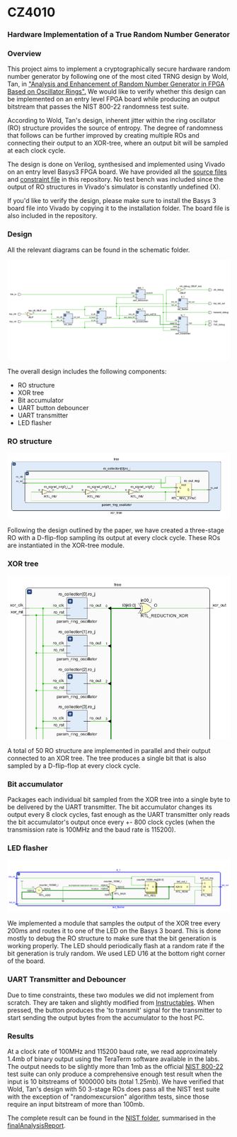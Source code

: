 # CZ4010
### Hardware Implementation of a True Random Number Generator

### Overview

This project aims to implement a cryptographically secure hardware random number generator by following one of the most cited TRNG design by Wold, Tan, in ["Analysis and Enhancement of Random Number Generator in FPGA Based on Oscillator Rings".](https://www.hindawi.com/journals/ijrc/2009/501672/) We would like to verify whether this design can be implemented on an entry level FPGA board while producing an output bitstream that passes the NIST 800-22 randomness test suite. 

According to Wold, Tan's design, inherent jitter within the ring oscillator (RO) structure provides the source of entropy. The degree of randomness that follows can be further improved by creating multiple ROs and connecting their output to an XOR-tree, where an output bit will be sampled at each clock cycle.

The design is done on Verilog, synthesised and implemented using Vivado on an entry level Basys3 FPGA board. We have provided all the [source files](hdl_src/) and [constraint file](hdl_constraints/) in this repository. No test bench was included since the output of RO structures in Vivado's simulator is constantly undefined (X).

If you'd like to verify the design, please make sure to install the Basys 3 board file into Vivado by copying it to the installation folder. The board file is also included in the repository.

### Design

All the relevant diagrams can be found in the schematic folder.

![top_level](schematic/top.PNG)

The overall design includes the following components:
- RO structure
- XOR tree
- Bit accumulator
- UART button debouncer
- UART transmitter
- LED flasher

### RO structure

![internal_ro](schematic/ring_oscillator_internal.PNG)

Following the design outlined by the paper, we have created a three-stage RO with a D-flip-flop sampling its output at every clock cycle. These ROs are instantiated in the XOR-tree module. 

### XOR tree

![xor_tree](schematic/xor_tree_zoomed.PNG)

A total of 50 RO structure are implemented in parallel and their output connected to an XOR tree. The tree produces a single bit that is also sampled by a D-flip-flop at every clock cycle.

### Bit accumulator

Packages each individual bit sampled from the XOR tree into a single byte to be delivered by the UART transmitter. The bit accumulator changes its output every 8 clock cycles, fast enough as the UART transmitter only reads the bit accumulator's output once every +- 800 clock cycles (when the transmission rate is 100MHz and the baud rate is 115200).

### LED flasher

![led_flasher](schematic/led_flasher.PNG)

We implemented a module that samples the output of the XOR tree every 200ms and routes it to one of the LED on the Basys 3 board. This is done mostly to debug the RO structure to make sure that the bit generation is working properly. The LED should periodically flash at a random rate if the bit generation is truly random. We used LED U16 at the bottom right corner of the board.

### UART Transmitter and Debouncer

Due to time constraints, these two modules we did not implement from scratch. They are taken and slightly modified from [Instructables](https://www.instructables.com/UART-Communication-on-Basys-3-FPGA-Dev-Board-Power/). When pressed, the button produces the 'to transmit' signal for the transmitter to start sending the output bytes from the accumulator to the host PC.

### Results

At a clock rate of 100MHz and 115200 baud rate, we read approximately 1.4mb of binary output using the TeraTerm software available in the labs. The output needs to be slightly more than 1mb as the official [NIST 800-22](https://csrc.nist.gov/Projects/Random-Bit-Generation/Documentation-and-Software) test suite can only produce a comprehensive enough test result when the input is 10 bitstreams of 1000000 bits (total 1.25mb). We have verified that Wold, Tan's design with 50 3-stage ROs does pass all the NIST test suite with the exception of "randomexcursion" algorithm tests, since those require an input bitstream of more than 100mb. 

The complete result can be found in the [NIST folder](NIST/nist_800_22_results/), summarised in the [finalAnalysisReport](NIST/nist_800_22_results/finalAnalysisReport.txt).







